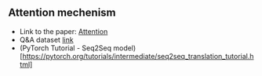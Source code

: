 ## Attention mechenism

- Link to the paper: [Attention](https://distill.pub/2016/augmented-rnns/#attentional-interfaces)
- Q&A dataset [link](https://kili-technology.com/blog/chatbot-training-datasets/)
- (PyTorch Tutorial - Seq2Seq model)[https://pytorch.org/tutorials/intermediate/seq2seq_translation_tutorial.html]
